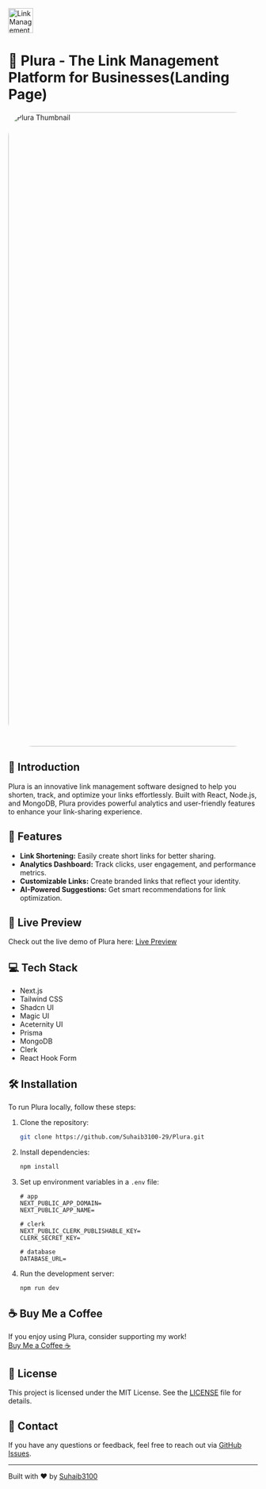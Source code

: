 <img src="https://github.com/user-attachments/assets/e1e0fe16-21f4-44c8-a22d-39b4494433a1" alt="Link Management Logo" width="50" height="50">

# 🔗 Plura - The Link Management Platform for Businesses(Landing Page)

<!-- <img src="https://github.com/user-attachments/assets/deab03fd-4234-44c3-a6ad-484c4a1a02a1" alt="Plura Thubmnail"> -->
<img src="https://github.com/user-attachments/assets/ee867e8e-7871-4289-bd56-3eef40adb9b2" alt="Plura Thumbnail" style="border-radius: 50px;" width="1280">


## 🌟 Introduction
Plura is an innovative link management software designed to help you shorten, track, and optimize your links effortlessly. Built with React, Node.js, and MongoDB, Plura provides powerful analytics and user-friendly features to enhance your link-sharing experience.

## 🚀 Features

- **Link Shortening:** Easily create short links for better sharing.
- **Analytics Dashboard:** Track clicks, user engagement, and performance metrics.
- **Customizable Links:** Create branded links that reflect your identity.
- **AI-Powered Suggestions:** Get smart recommendations for link optimization.

## 🔗 Live Preview

Check out the live demo of Plura here: [Live Preview](http://Plura-demo.vercel.app)



## 💻 Tech Stack

* Next.js
* Tailwind CSS
* Shadcn UI
* Magic UI
* Aceternity UI
* Prisma
* MongoDB
* Clerk
* React Hook Form

## 🛠️ Installation
To run Plura locally, follow these steps:

1. Clone the repository:
    ```bash
    git clone https://github.com/Suhaib3100-29/Plura.git
    ```
2. Install dependencies:
    ```bash
    npm install
    ```
3. Set up environment variables in a `.env` file:
    ```
   # app
    NEXT_PUBLIC_APP_DOMAIN=
    NEXT_PUBLIC_APP_NAME=

    # clerk
    NEXT_PUBLIC_CLERK_PUBLISHABLE_KEY=
    CLERK_SECRET_KEY=

    # database
    DATABASE_URL=
    ```

4. Run the development server:
    ```bash
    npm run dev
    ```

## ☕ Buy Me a Coffee
If you enjoy using Plura, consider supporting my work!  
[Buy Me a Coffee ☕](https://buymeacoffee.com/suhaibking7)

## 📜 License
This project is licensed under the MIT License. See the [LICENSE](LICENSE) file for details.

## 💬 Contact
If you have any questions or feedback, feel free to reach out via [GitHub Issues](https://github.com/Suhaib3100-29/Plura/issues).

---

Built with ❤️ by [Suhaib3100](https://suhaib.protool.co.in/)
